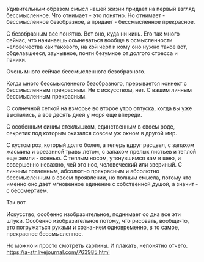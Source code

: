 Удивительным образом смысл нашей жизни придает на первый взгляд бессмысленное. Что отнимает - это понятно. Но отнимает - бессмысленное безобразное, а придает - бессмысленное прекрасное.

С безобразным все понятно. Вот оно, куда ни кинь. Его так много сейчас, что начинаешь сомневаться вообще в осмысленности человечества как такового, на кой черт и кому оно нужно такое вот, обделавшееся, заунывное, почти безумное от долгого стресса и паники.

Очень много сейчас бессмысленного безобразного.

Когда много бессмысленного безобразного, прерывается коннект с бессмысленным прекрасным. Не с искусством, нет. С вашим личным бессмысленным прекрасным.

С солнечной сеткой на взморье во второе утро отпуска, когда вы уже выспались, а все десять дней у моря еще впереди.

С особенным синим стеклышком, единственным в своем роде, секретик под которым оказался совсем уж окном в другой мир.

С кустом роз, который долго болел, а теперь вдруг расцвел, с запахом жасмина и срезанной травы летом, с запахом прелых листьев и теплой еще земли - осенью. С теплым носом, уткнувшимся вам в шею, и совершенно неважно, чей это нос, человеческий или звериный. С личным потаенным, абсолютно прекрасным и абсолютно бессмысленным в своем проявлении, но полным смысла, потому что именно оно дает мгновенное единение с собственной душой, а значит - с бессмертием.

Так вот.

Искусство, особенно изобразительное, поднимает со дна все эти штуки. Особенно изобразительное потому, что рисовать, вообще-то, это погружаться руками и сознанием одновременно, в то самое, прекрасное бессмысленное.

Но можно и просто смотреть картины. И плакать, непонятно отчего.
https://a-str.livejournal.com/763985.html